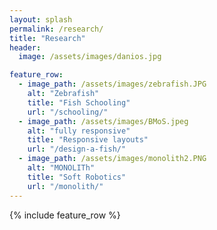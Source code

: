 ```yaml
---
layout: splash
permalink: /research/
title: "Research"
header:
  image: /assets/images/danios.jpg

feature_row:
  - image_path: /assets/images/zebrafish.JPG
    alt: "Zebrafish"
    title: "Fish Schooling"
    url: "/schooling/"
  - image_path: /assets/images/BMoS.jpeg
    alt: "fully responsive"
    title: "Responsive layouts"
    url: "/design-a-fish/"
  - image_path: /assets/images/monolith2.PNG
    alt: "MONOLITh"
    title: "Soft Robotics"
    url: "/monolith/"
---
```


{% include feature_row %}